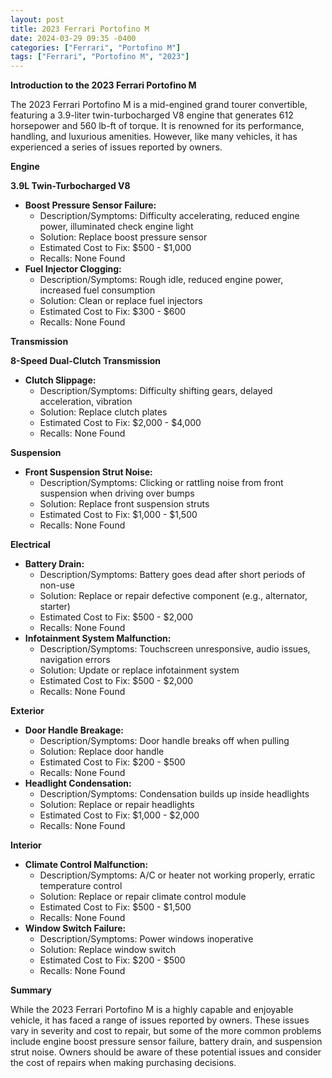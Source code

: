 ```yaml
---
layout: post
title: 2023 Ferrari Portofino M
date: 2024-03-29 09:35 -0400
categories: ["Ferrari", "Portofino M"]
tags: ["Ferrari", "Portofino M", "2023"]
---
```

**Introduction to the 2023 Ferrari Portofino M**

The 2023 Ferrari Portofino M is a mid-engined grand tourer convertible, featuring a 3.9-liter twin-turbocharged V8 engine that generates 612 horsepower and 560 lb-ft of torque. It is renowned for its performance, handling, and luxurious amenities. However, like many vehicles, it has experienced a series of issues reported by owners.

**Engine**

**3.9L Twin-Turbocharged V8**

* **Boost Pressure Sensor Failure:**
    * Description/Symptoms: Difficulty accelerating, reduced engine power, illuminated check engine light
    * Solution: Replace boost pressure sensor
    * Estimated Cost to Fix: $500 - $1,000
    * Recalls: None Found
* **Fuel Injector Clogging:**
    * Description/Symptoms: Rough idle, reduced engine power, increased fuel consumption
    * Solution: Clean or replace fuel injectors
    * Estimated Cost to Fix: $300 - $600
    * Recalls: None Found

**Transmission**

**8-Speed Dual-Clutch Transmission**

* **Clutch Slippage:**
    * Description/Symptoms: Difficulty shifting gears, delayed acceleration, vibration
    * Solution: Replace clutch plates
    * Estimated Cost to Fix: $2,000 - $4,000
    * Recalls: None Found

**Suspension**

* **Front Suspension Strut Noise:**
    * Description/Symptoms: Clicking or rattling noise from front suspension when driving over bumps
    * Solution: Replace front suspension struts
    * Estimated Cost to Fix: $1,000 - $1,500
    * Recalls: None Found

**Electrical**

* **Battery Drain:**
    * Description/Symptoms: Battery goes dead after short periods of non-use
    * Solution: Replace or repair defective component (e.g., alternator, starter)
    * Estimated Cost to Fix: $500 - $2,000
    * Recalls: None Found
* **Infotainment System Malfunction:**
    * Description/Symptoms: Touchscreen unresponsive, audio issues, navigation errors
    * Solution: Update or replace infotainment system
    * Estimated Cost to Fix: $500 - $2,000
    * Recalls: None Found

**Exterior**

* **Door Handle Breakage:**
    * Description/Symptoms: Door handle breaks off when pulling
    * Solution: Replace door handle
    * Estimated Cost to Fix: $200 - $500
    * Recalls: None Found
* **Headlight Condensation:**
    * Description/Symptoms: Condensation builds up inside headlights
    * Solution: Replace or repair headlights
    * Estimated Cost to Fix: $1,000 - $2,000
    * Recalls: None Found

**Interior**

* **Climate Control Malfunction:**
    * Description/Symptoms: A/C or heater not working properly, erratic temperature control
    * Solution: Replace or repair climate control module
    * Estimated Cost to Fix: $500 - $1,500
    * Recalls: None Found
* **Window Switch Failure:**
    * Description/Symptoms: Power windows inoperative
    * Solution: Replace window switch
    * Estimated Cost to Fix: $200 - $500
    * Recalls: None Found

**Summary**

While the 2023 Ferrari Portofino M is a highly capable and enjoyable vehicle, it has faced a range of issues reported by owners. These issues vary in severity and cost to repair, but some of the more common problems include engine boost pressure sensor failure, battery drain, and suspension strut noise. Owners should be aware of these potential issues and consider the cost of repairs when making purchasing decisions.
